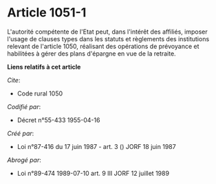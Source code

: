 # Article 1051-1

L'autorité compétente de l'Etat peut, dans l'intérêt des affiliés, imposer l'usage de clauses types dans les statuts et
règlements des institutions relevant de l'article 1050, réalisant des opérations de prévoyance et habilitées à gérer des
plans d'épargne en vue de la retraite.

**Liens relatifs à cet article**

_Cite_:

  - Code rural 1050

_Codifié par_:

  - Décret n°55-433 1955-04-16

_Créé par_:

  - Loi n°87-416 du 17 juin 1987 - art. 3 () JORF 18 juin 1987

_Abrogé par_:

  - Loi n°89-474 1989-07-10 art. 9 III JORF 12 juillet 1989
